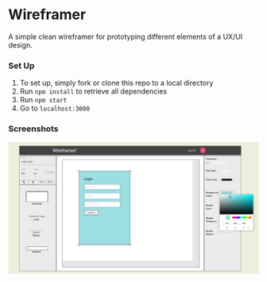 # Wireframer

A simple clean wireframer for prototyping different elements of a UX/UI design.

### Set Up

1. To set up, simply fork or clone this repo to a local directory
2. Run `npm install` to retrieve all dependencies
3. Run `npm start`
4. Go to `localhost:3000`

### Screenshots

![Alt text](/wireframer.png?raw=true "Title")
